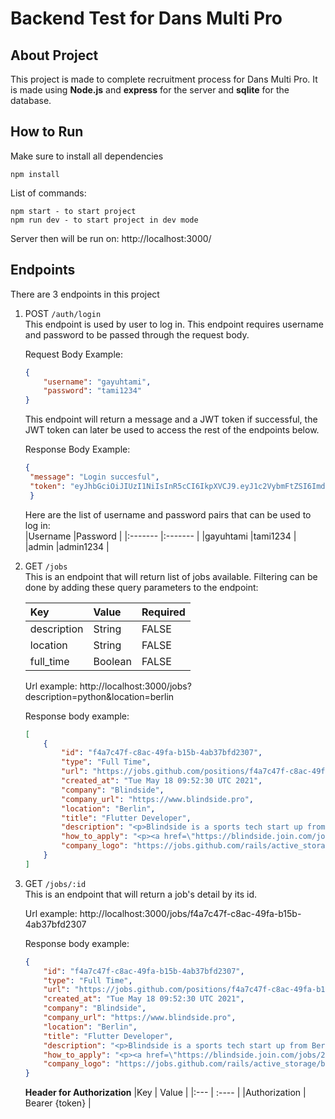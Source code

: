 # Backend Test for Dans Multi Pro

## About Project

This project is made to complete recruitment process for Dans Multi Pro. It is made using **Node.js** and **express** for the server and **sqlite** for the database.

## How to Run

Make sure to install all dependencies

```Terminal
npm install
```

List of commands:

```Terminal
npm start - to start project
npm run dev - to start project in dev mode
```

Server then will be run on: http://localhost:3000/

## Endpoints

There are 3 endpoints in this project

1. POST `/auth/login`  
   This endpoint is used by user to log in. This endpoint requires username and password to be passed through the request body.

   Request Body Example:

   ```JSON
   {
       "username": "gayuhtami",
       "password": "tami1234"
   }
   ```

   This endpoint will return a message and a JWT token if successful, the JWT token can later be used to access the rest of the endpoints below.

   Response Body Example:

   ```JSON
   {
    "message": "Login succesful",
    "token": "eyJhbGciOiJIUzI1NiIsInR5cCI6IkpXVCJ9.eyJ1c2VybmFtZSI6ImdheXVodGFtaSIsInBhc3N3b3JkIjoidGFtaTEyMzQiLCJpYXQiOjE2NDc0OTEyMDV9.bk7UTutjYXBje8xQh-MZ6qmpuIGnyDq23O6dOTF-0fw"
    }
   ```

   Here are the list of username and password pairs that can be used to log in:  
   |Username |Password |
   |:------- |:------- |
   |gayuhtami |tami1234 |
   |admin |admin1234 |

2. GET `/jobs`  
   This is an endpoint that will return list of jobs available. Filtering can be done by adding these query parameters to the endpoint:

   | Key         | Value   | Required |
   | :---------- | :------ | :------- |
   | description | String  | FALSE    |
   | location    | String  | FALSE    |
   | full_time   | Boolean | FALSE    |

   Url example: http://localhost:3000/jobs?description=python&location=berlin

   Response body example:

   ```JSON
   [
       {
           "id": "f4a7c47f-c8ac-49fa-b15b-4ab37bfd2307",
           "type": "Full Time",
           "url": "https://jobs.github.com/positions/f4a7c47f-c8ac-49fa-b15b-4ab37bfd2307",
           "created_at": "Tue May 18 09:52:30 UTC 2021",
           "company": "Blindside",
           "company_url": "https://www.blindside.pro",
           "location": "Berlin",
           "title": "Flutter Developer",
           "description": "<p>Blindside is a sports tech start up from Berlin-Adlershof. Professional and amateur coaches and clubs boost their practices with our web and mobile app. We are striving to become the global sport platform, on which coaches exchange their experience, get inspired, and enable their athletes to develop in the best way possible.</p>\n<p>We are currently optimizing our mobile app, reinforcing our infrastructure and in the initial stages of a sports training analytics engine. We ship code often with continuous deployment and do most of our work in Python, Flutter/Dart, and React.</p>\n<p>As our focus shifts more heavily toward mobile development, Blindside are looking for an experienced mobile developer with professional working experience using Flutter.</p>\n<p><strong>Tasks</strong></p>\n<ul>\n<li>You will be immersed into a highly autonomous environment.</li>\n<li>You will design new features and build &amp; maintain within our existing codebase in Flutter</li>\n<li>You will constantly be learning new skills. Researching, conducting trial &amp; error experiments as well as maintaining full ownership of your code, from concept to deployment.</li>\n<li>In your first month, you will be familiarized with our team and have already resolved some bugs and small requests. Your code has gone live multiple times in the first month.</li>\n<li>In the following months, your knowledge of our codebase has drastically increased and you are offering your help in fundamental software architecture decisions. You also feel confident enough to suggest improvement to the team's workflow when you see it doesn't work.</li>\n<li>At the end of your first year, you have successfully contributed to a wide range of projects, even spanning across multiple elements of our system, from backend to mobile. You have established yourself as a self starter and clearly spoken member of our team.</li>\n</ul>\n<p><strong>Requirements</strong></p>\n<ul>\n<li>Strong technical background (5+ years) in mobile development (Android or iOS), preferably professional experience working in Flutter</li>\n<li>Ideally you have experience in other areas of software development outside of mobile (backend, frontend, infrastructure, etc.)</li>\n<li>You can comfortably propose technical solutions to business problems and clearly communicate them to your colleagues.</li>\n<li>You are transparent, mindful and empathetic towards your teammates.</li>\n<li>You can easily express your ideas in written and spoken English</li>\n</ul>\n<p><strong>Benefits</strong></p>\n<ul>\n<li>The opportunity to establish yourself as a core member of the development team</li>\n<li>An international team with a wide range of backgrounds</li>\n<li>A salary that matches industry standards</li>\n<li>A respectful atmosphere with a focus on professionalism</li>\n<li>A family-friendly work environment</li>\n<li>State of the art equipment to ensure that you can focus on the right things</li>\n<li>Daily paid lunch at our local canteen</li>\n<li>Yearly budget for individual professional development</li>\n</ul>\n",
           "how_to_apply": "<p><a href=\"https://blindside.join.com/jobs/2248922-flutter-developer?pid=357a3b4531918760973f&amp;oid=1b7223ae-85f3-44df-b767-57095fc2735d&amp;utm_source=github_jobs&amp;utm_medium=paid&amp;utm_campaign=single%2Bposting&amp;utm_content=flutter%2Bdeveloper\">https://blindside.join.com/jobs/2248922-flutter-developer?pid=357a3b4531918760973f&amp;oid=1b7223ae-85f3-44df-b767-57095fc2735d&amp;utm_source=github_jobs&amp;utm_medium=paid&amp;utm_campaign=single%2Bposting&amp;utm_content=flutter%2Bdeveloper</a></p>\n",
           "company_logo": "https://jobs.github.com/rails/active_storage/blobs/eyJfcmFpbHMiOnsibWVzc2FnZSI6IkJBaHBBZzZqIiwiZXhwIjpudWxsLCJwdXIiOiJibG9iX2lkIn19--23cbad69864ba3e2e6614bda12beda0b08c03c68/blindside.jpg"
       }
   ]
   ```

3. GET `/jobs/:id`  
   This is an endpoint that will return a job's detail by its id.

   Url example: http://localhost:3000/jobs/f4a7c47f-c8ac-49fa-b15b-4ab37bfd2307

   Response body example:

   ```JSON
   {
       "id": "f4a7c47f-c8ac-49fa-b15b-4ab37bfd2307",
       "type": "Full Time",
       "url": "https://jobs.github.com/positions/f4a7c47f-c8ac-49fa-b15b-4ab37bfd2307",
       "created_at": "Tue May 18 09:52:30 UTC 2021",
       "company": "Blindside",
       "company_url": "https://www.blindside.pro",
       "location": "Berlin",
       "title": "Flutter Developer",
       "description": "<p>Blindside is a sports tech start up from Berlin-Adlershof. Professional and amateur coaches and clubs boost their practices with our web and mobile app. We are striving to become the global sport platform, on which coaches exchange their experience, get inspired, and enable their athletes to develop in the best way possible.</p>\n<p>We are currently optimizing our mobile app, reinforcing our infrastructure and in the initial stages of a sports training analytics engine. We ship code often with continuous deployment and do most of our work in Python, Flutter/Dart, and React.</p>\n<p>As our focus shifts more heavily toward mobile development, Blindside are looking for an experienced mobile developer with professional working experience using Flutter.</p>\n<p><strong>Tasks</strong></p>\n<ul>\n<li>You will be immersed into a highly autonomous environment.</li>\n<li>You will design new features and build &amp; maintain within our existing codebase in Flutter</li>\n<li>You will constantly be learning new skills. Researching, conducting trial &amp; error experiments as well as maintaining full ownership of your code, from concept to deployment.</li>\n<li>In your first month, you will be familiarized with our team and have already resolved some bugs and small requests. Your code has gone live multiple times in the first month.</li>\n<li>In the following months, your knowledge of our codebase has drastically increased and you are offering your help in fundamental software architecture decisions. You also feel confident enough to suggest improvement to the team's workflow when you see it doesn't work.</li>\n<li>At the end of your first year, you have successfully contributed to a wide range of projects, even spanning across multiple elements of our system, from backend to mobile. You have established yourself as a self starter and clearly spoken member of our team.</li>\n</ul>\n<p><strong>Requirements</strong></p>\n<ul>\n<li>Strong technical background (5+ years) in mobile development (Android or iOS), preferably professional experience working in Flutter</li>\n<li>Ideally you have experience in other areas of software development outside of mobile (backend, frontend, infrastructure, etc.)</li>\n<li>You can comfortably propose technical solutions to business problems and clearly communicate them to your colleagues.</li>\n<li>You are transparent, mindful and empathetic towards your teammates.</li>\n<li>You can easily express your ideas in written and spoken English</li>\n</ul>\n<p><strong>Benefits</strong></p>\n<ul>\n<li>The opportunity to establish yourself as a core member of the development team</li>\n<li>An international team with a wide range of backgrounds</li>\n<li>A salary that matches industry standards</li>\n<li>A respectful atmosphere with a focus on professionalism</li>\n<li>A family-friendly work environment</li>\n<li>State of the art equipment to ensure that you can focus on the right things</li>\n<li>Daily paid lunch at our local canteen</li>\n<li>Yearly budget for individual professional development</li>\n</ul>\n",
       "how_to_apply": "<p><a href=\"https://blindside.join.com/jobs/2248922-flutter-developer?pid=357a3b4531918760973f&amp;oid=1b7223ae-85f3-44df-b767-57095fc2735d&amp;utm_source=github_jobs&amp;utm_medium=paid&amp;utm_campaign=single%2Bposting&amp;utm_content=flutter%2Bdeveloper\">https://blindside.join.com/jobs/2248922-flutter-developer?pid=357a3b4531918760973f&amp;oid=1b7223ae-85f3-44df-b767-57095fc2735d&amp;utm_source=github_jobs&amp;utm_medium=paid&amp;utm_campaign=single%2Bposting&amp;utm_content=flutter%2Bdeveloper</a></p>\n",
       "company_logo": "https://jobs.github.com/rails/active_storage/blobs/eyJfcmFpbHMiOnsibWVzc2FnZSI6IkJBaHBBZzZqIiwiZXhwIjpudWxsLCJwdXIiOiJibG9iX2lkIn19--23cbad69864ba3e2e6614bda12beda0b08c03c68/blindside.jpg"
   }
   ```
   
   **Header for Authorization**
   |Key           | Value           |
   |:---          | :----           |
   |Authorization | Bearer {token}  |
